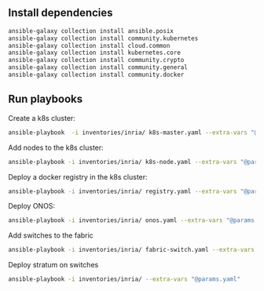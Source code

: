## Install dependencies
```bash
ansible-galaxy collection install ansible.posix
ansible-galaxy collection install community.kubernetes
ansible-galaxy collection install cloud.common
ansible-galaxy collection install kubernetes.core
ansible-galaxy collection install community.crypto
ansible-galaxy collection install community.general
ansible-galaxy collection install community.docker
```

## Run playbooks

Create a k8s cluster:
```bash
ansible-playbook  -i inventories/inria/ k8s-master.yaml --extra-vars "@params.yaml"
```

Add nodes to the k8s cluster:
```bash
ansible-playbook -i inventories/inria/ k8s-node.yaml --extra-vars "@params.yaml"
```

Deploy a docker registry in the k8s cluster:

```bash
ansible-playbook -i inventories/inria/ registry.yaml --extra-vars "@params.yaml"
```

Deploy ONOS:
```bash
ansible-playbook -i inventories/inria/ onos.yaml --extra-vars "@params.yaml"
```

Add switches to the fabric
```bash
ansible-playbook -i inventories/inria/ fabric-switch.yaml --extra-vars "@params.yaml"
```

Deploy stratum on switches
```bash
ansible-playbook -i inventories/inria/ --extra-vars "@params.yaml"
```